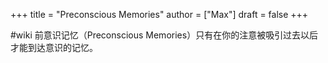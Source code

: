 +++
title = "Preconscious Memories"
author = ["Max"]
draft = false
+++

\#wiki
前意识记忆（Preconscious Memories）只有在你的注意被吸引过去以后才能到达意识的记忆。
